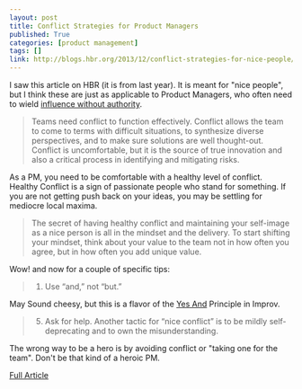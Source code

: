 ```yaml
---
layout: post
title: Conflict Strategies for Product Managers
published: True
categories: [product management]
tags: []
link: http://blogs.hbr.org/2013/12/conflict-strategies-for-nice-people/ 
---
```


I saw this article on HBR (it is from last year). It is meant for "nice people", but I think these are just as applicable to Product Managers, who often need to wield [influence without authority](http://www.sachinrekhi.com/blog/2013/02/19/the-most-underrated-product-management-skill-influence-without-authority). 

> Teams need conflict to function effectively.  Conflict allows the team to come to terms with difficult situations, to synthesize diverse perspectives, and to make sure solutions are well thought-out.  Conflict is uncomfortable, but it is the source of true innovation and also a critical process in identifying and mitigating risks.

As a PM, you need to be comfortable with a healthy level of conflict. Healthy Conflict is a sign of passionate people who stand for something. If you are not getting push back on your ideas, you may be settling for mediocre local maxima. 

> The secret of having healthy conflict and maintaining your self-image as a nice person is all in the mindset and the delivery. To start shifting your mindset, think about your value to the team not in how often you agree, but in how often you add unique value.

Wow! and now for a couple of specific tips: 

> 1. Use “and,” not “but.” 

May Sound cheesy, but this is a flavor of the [Yes And](http://uxmag.com/articles/yes-and-the-improv-of-ux) Principle in Improv. 

> 5. Ask for help. Another tactic for “nice conflict” is to be mildly self-deprecating and to own the misunderstanding.

The wrong way to be a hero is by avoiding conflict or "taking one for the team". Don't be that kind of a heroic PM. 

[Full Article](http://blogs.hbr.org/2013/12/conflict-strategies-for-nice-people/)